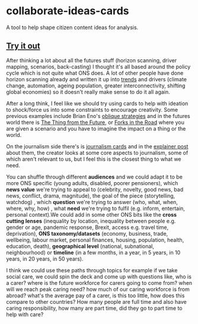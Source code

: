 # collaborate-ideas-cards
A tool to help shape citizen content ideas for analysis.

## [Try it out](https://onsvisual.github.io/collaborate-ideas-cards/)

After thinking a lot about all the futures stuff (horizon scanning, driver mapping, scenarios, back-casting) I thought it's all based around the policy cycle which is not quite what ONS does. A lot of other people have done horizon scanning already and written it up into [trends](https://www.gov.uk/government/collections/trend-deck-spring-2021) and drivers (climate change, automation, ageing population, greater interconnectivity, shifting global economies) so it doesn't really make sense to do it all again. 

After a long think, I feel like we should try using cards to help with ideation to shock/force us into some constraints to encourage creativity. Some previous examples include Brian Eno's [oblique strategies](http://stoney.sb.org/eno/oblique.html) and in the futures world there is [The Thing from the Future](https://situationlab.org/project/the-thing-from-the-future/), or [Forks in the Road](https://forksinthetimeline.com/) where you are given a scenario and you have to imagine the impact on a thing or the world.

On the journalism side there's is [journalism cards](http://journalism.cards/) and in the [explainer post](https://medium.com/@digidickinson/journalism-cards-ideation-for-journalism-cddc89d1dbef) about them, the creator looks at some core aspects to journalism, some of which aren't relevant to us, but I feel this is the closest thing to what we need.

You can shuffle through different **audiences** and we could adapt it to be more ONS specific (young adults, disabled, poorer pensioners), which **news value** we're trying to appeal to (celebrity, novelty, good news, bad news, conflict, drama, magnitude), the goal of the piece (storytelling, watchdog) , which **question** we're trying to answer (who, what, when, where, why, how) , what **need** we're trying to fulfil (e.g. inform, entertain, personal context).We could add in some other ONS bits like the **cross cutting lenses** (inequality by location, inequality between people e.g. gender or age, pandemic response, Brexit, access e.g. travel time, deprivation), **ONS taxonomy/datasets** (economy, business, trade, wellbeing, labour market, personal finances, housing, population, health, education, death), **geographical level** (national, subnational, neighbourhood) or **timeline** (in a few months, in a year, in 5 years, in 10 years, in 20 years, in 50 years).

I think we could use these paths through topics for example if we take social care, we could spin the deck and come up with questions like, who is a carer? where is the future workforce for carers going to come from? when will we reach peak caring need? how much of our caring workforce is from abroad? what's the average pay of a carer, is this too little, how does this compare to other countries? How many people are full time and also have caring responsibility, how many are part time, did they go to part time to help with care?

